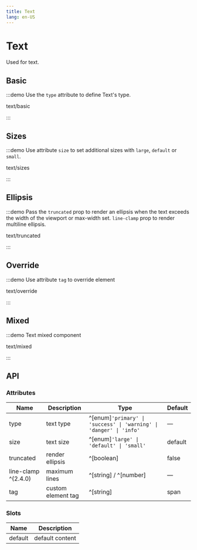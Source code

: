 ```yaml
---
title: Text
lang: en-US
---
```


# Text

Used for text.

## Basic

:::demo Use the `type` attribute to define Text's type.

text/basic

:::

## Sizes

:::demo Use attribute `size` to set additional sizes with `large`, `default` or `small`.

text/sizes

:::

## Ellipsis

:::demo Pass the `truncated` prop to render an ellipsis when the text exceeds the width of the viewport or max-width set. `line-clamp` prop to render multiline ellipsis.

text/truncated

:::

## Override

:::demo Use attribute `tag` to override element

text/override

:::

## Mixed

:::demo Text mixed component

text/mixed

:::

## API

### Attributes

| Name                | Description        | Type                                                               | Default |
| ------------------- | ------------------ | ------------------------------------------------------------------ | ------- |
| type                | text type          | ^[enum]`'primary' \| 'success' \| 'warning' \| 'danger' \| 'info'` | —       |
| size                | text size          | ^[enum]`'large' \| 'default' \| 'small'`                           | default |
| truncated           | render ellipsis    | ^[boolean]                                                         | false   |
| line-clamp ^(2.4.0) | maximum lines      | ^[string] / ^[number]                                              | —       |
| tag                 | custom element tag | ^[string]                                                          | span    |

### Slots

| Name    | Description     |
| ------- | --------------- |
| default | default content |
